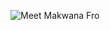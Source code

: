![Meet Makwana Fro](https://github.com/meetmakwana7396/Meetmakwana7396/assets/77795036/bdf5434d-a07d-4d82-b6fd-3539565fb92e)
